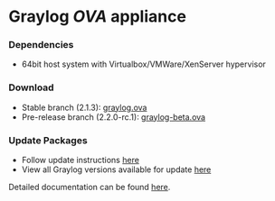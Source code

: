 Graylog *OVA* appliance
=======================

### Dependencies

  * 64bit host system with Virtualbox/VMWare/XenServer hypervisor

### Download

  * Stable branch (2.1.3): [graylog.ova](https://packages.graylog2.org/releases/graylog-omnibus/ova/graylog-2.1.3-1.ova)
  * Pre-release branch (2.2.0-rc.1): [graylog-beta.ova](https://packages.graylog2.org/releases/graylog-omnibus/ova/graylog-pre-2.2.0-rc.1-1.ova)

### Update Packages

  * Follow update instructions [here](http://docs.graylog.org/en/2.0/pages/configuration/graylog_ctl.html#upgrade-graylog)
  * View all Graylog versions available for update [here](https://packages.graylog2.org/appliances/ubuntu)

  
Detailed documentation can be found [here](http://docs.graylog.org/en/latest/pages/installation/virtual_machine_appliances.html).
